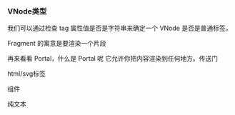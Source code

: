 ### VNode类型
我们可以通过检查 tag 属性值是否是字符串来确定一个 VNode 是否是普通标签。

Fragment 的寓意是要渲染一个片段

再来看看 Portal，什么是 Portal 呢
它允许你把内容渲染到任何地方。传送门

html/svg标签

组件

纯文本





